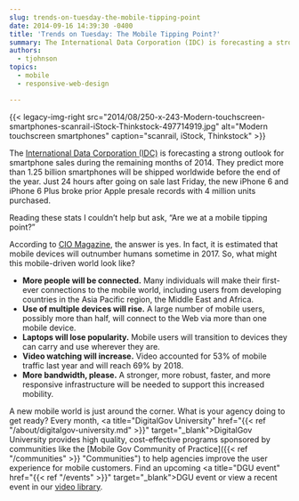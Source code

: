 ```yaml
---
slug: trends-on-tuesday-the-mobile-tipping-point
date: 2014-09-16 14:39:30 -0400
title: 'Trends on Tuesday: The Mobile Tipping Point?'
summary: The International Data Corporation (IDC) is forecasting a strong outlook for smartphone sales during the remaining months of 2014. So, what might this mobile-driven world look like?
authors:
  - tjohnson
topics:
  - mobile
  - responsive-web-design

---
```


{{< legacy-img-right src="2014/08/250-x-243-Modern-touchscreen-smartphones-scanrail-iStock-Thinkstock-497714919.jpg" alt="Modern touchscreen smartphones" caption="scanrail, iStock, Thinkstock" >}} 

The [International Data Corporation (IDC)](http://www.mobilemarketingwatch.com/idc-says-the-rest-of-2014-will-be-strong-for-smartphones-44530/) is forecasting a strong outlook for smartphone sales during the remaining months of 2014. They predict more than 1.25 billion smartphones will be shipped worldwide before the end of the year. Just 24 hours after going on sale last Friday, the new iPhone 6 and iPhone 6 Plus broke prior Apple presale records with 4 million units purchased.

Reading these stats I couldn’t help but ask, “Are we at a mobile tipping point?”

According to [CIO Magazine](http://www.cio.com/article/2369831/mobile/are-you-ready-for-an-all-mobile-world.html), the answer is yes. In fact, it is estimated that mobile devices will outnumber humans sometime in 2017. So, what might this mobile-driven world look like?

  * **More people will be connected.** Many individuals will make their first-ever connections to the mobile world, including users from developing countries in the Asia Pacific region, the Middle East and Africa.
  * **Use of multiple devices will rise.** A large number of mobile users, possibly more than half, will connect to the Web via more than one mobile device.
  * **Laptops will lose popularity.** Mobile users will transition to devices they can carry and use wherever they are.
  * **Video watching will increase.** Video accounted for 53% of mobile traffic last year and will reach 69% by 2018.
  * **More bandwidth, please.** A stronger, more robust, faster, and more responsive infrastructure will be needed to support this increased mobility.

A new mobile world is just around the corner. What is your agency doing to get ready? Every month, <a title="DigitalGov University" href="{{< ref "/about/digitalgov-university.md" >}}" target="_blank">DigitalGov University</a> provides high quality, cost-effective programs sponsored by communities like the [Mobile Gov Community of Practice]({{< ref "/communities" >}} "Communities") to help agencies improve the user experience for mobile customers. Find an upcoming <a title="DGU event" href="{{< ref "/events" >}}" target="_blank">DGU event</a> or view a recent event in our [video library](https://www.youtube.com/@DigitalGov).

